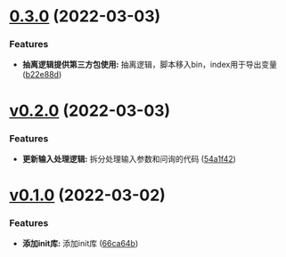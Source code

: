 # [0.3.0](https://github.com/qinshixixing/ebullience/compare/init/v0.2.0...init/0.3.0) (2022-03-03)


### Features

* **抽离逻辑提供第三方包使用:** 抽离逻辑，脚本移入bin，index用于导出变量 ([b22e88d](https://github.com/qinshixixing/ebullience/commit/b22e88d5bb0485f92723a243f705191e525a61d9))



# [v0.2.0](https://github.com/qinshixixing/ebullience/compare/init/v0.1.0...init/v0.2.0) (2022-03-03)


### Features

* **更新输入处理逻辑:** 拆分处理输入参数和问询的代码 ([54a1f42](https://github.com/qinshixixing/ebullience/commit/54a1f4226e7eb5f9d99a5581ef966ecda76acf4c))



# [v0.1.0](https://github.com/qinshixixing/ebullience/compare/66ca64bf38cfb8c71c1359cf3e88935da5ac0bcd...init/v0.1.0) (2022-03-02)


### Features

* **添加init库:** 添加init库 ([66ca64b](https://github.com/qinshixixing/ebullience/commit/66ca64bf38cfb8c71c1359cf3e88935da5ac0bcd))



